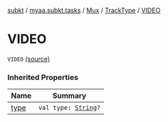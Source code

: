 [subkt](../../../index.md) / [myaa.subkt.tasks](../../index.md) / [Mux](../index.md) / [TrackType](index.md) / [VIDEO](./-v-i-d-e-o.md)

# VIDEO

`VIDEO` [(source)](https://github.com/Myaamori/SubKt/blob/0.1.4/src/main/kotlin/myaa/subkt/tasks/muxtask.kt#L99)

### Inherited Properties

| Name | Summary |
|---|---|
| [type](type.md) | `val type: `[`String`](https://kotlinlang.org/api/latest/jvm/stdlib/kotlin/-string/index.html)`?` |
